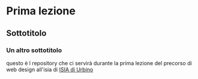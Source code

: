 # Prima lezione
## Sottotitolo
### Un altro sottotitolo

questo è l repository che ci servirà durante la prima lezione del precorso di web design all'isia di [ISIA di Urbino](https://isiaurbino.net)
